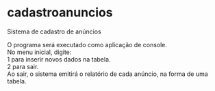 # cadastroanuncios
Sistema de cadastro de anúncios

O programa será executado como aplicação de console. <br>
No menu inicial, digite:<br>
1 para inserir novos dados na tabela. <br>
2 para sair.<br>
Ao sair, o sistema emitirá o relatório de cada anúncio, na forma de uma tabela.

